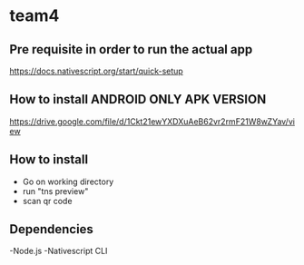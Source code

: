 # team4

## Pre requisite in order to run the actual app
https://docs.nativescript.org/start/quick-setup


## How to install ANDROID ONLY APK VERSION
https://drive.google.com/file/d/1Ckt21ewYXDXuAeB62vr2rmF21W8wZYav/view

## How to install
- Go on working directory
- run "tns preview"
- scan qr code


## Dependencies 
 -Node.js
 -Nativescript CLI
 

